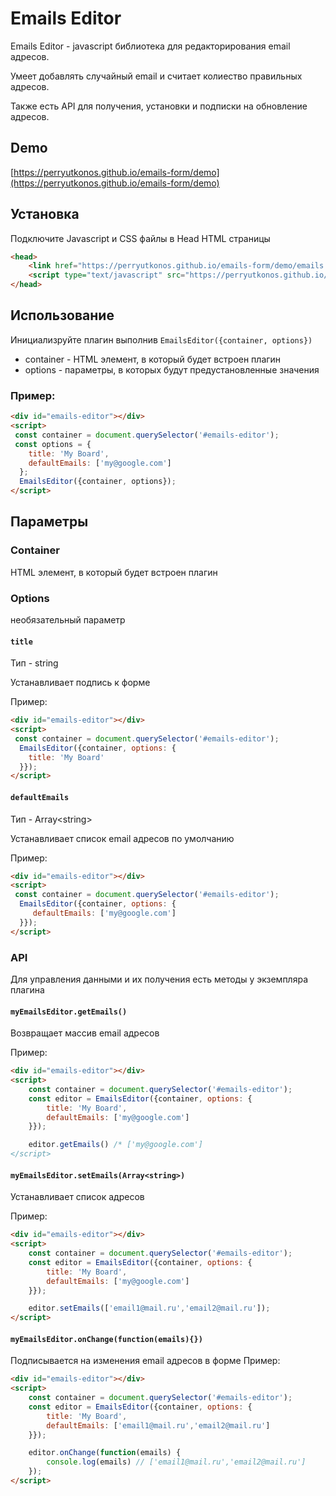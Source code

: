 # Emails Editor

Emails Editor - javascript библиотека для редакторирования email адресов.

Умеет добавлять случайный email и считает колиество правильных адресов.

Также есть API для получения, установки и подписки на обновление адресов.

## Demo

[https://perryutkonos.github.io/emails-form/demo](https://perryutkonos.github.io/emails-form/demo)

## Установка

Подключите Javascript и CSS файлы в Head HTML страницы

```html
<head>
    <link href="https://perryutkonos.github.io/emails-form/demo/emails.miro.css" rel="stylesheet">
    <script type="text/javascript" src="https://perryutkonos.github.io/emails-form/demo/emails.miro.js"></script>    
</head>
```
## Использование

Инициализруйте плагин выполнив `EmailsEditor({container, options}) `

 - container - HTML элемент, в который будет встроен плагин
 - options - параметры, в которых будут предустановленные значения
 
### Пример:

```html
<div id="emails-editor"></div>
<script>
 const container = document.querySelector('#emails-editor');
 const options = {
    title: 'My Board',
    defaultEmails: ['my@google.com']
  };
  EmailsEditor({container, options});
</script>
```

## Параметры

### Container

HTML элемент, в который будет встроен плагин

### Options
необязательный параметр

#### `title`
Тип - string

Устанавливает подпись к форме

Пример:
```html
<div id="emails-editor"></div>
<script>
 const container = document.querySelector('#emails-editor');
  EmailsEditor({container, options: {
    title: 'My Board'
  }});
</script>
```

#### `defaultEmails`
Тип - Array\<string>

Устанавливает список email адресов по умолчанию

Пример:
```html
<div id="emails-editor"></div>
<script>
 const container = document.querySelector('#emails-editor');
  EmailsEditor({container, options: {
     defaultEmails: ['my@google.com']
  }});
</script>
```

### API

Для управления данными и их получения есть методы у экземпляра плагина

#### `myEmailsEditor.getEmails()`

Возвращает маccив email адресов

Пример:
```html
<div id="emails-editor"></div>
<script>
    const container = document.querySelector('#emails-editor');
    const editor = EmailsEditor({container, options: {
        title: 'My Board',
        defaultEmails: ['my@google.com']
    }});

    editor.getEmails() /* ['my@google.com']
</script>
```

#### `myEmailsEditor.setEmails(Array<string>)`

Устанавливает список адресов

Пример:
```html
<div id="emails-editor"></div>
<script>
    const container = document.querySelector('#emails-editor');
    const editor = EmailsEditor({container, options: {
        title: 'My Board',
        defaultEmails: ['my@google.com']
    }});

    editor.setEmails(['email1@mail.ru','email2@mail.ru']);
</script>
```

#### `myEmailsEditor.onChange(function(emails){})`


Подписывается на изменения email адресов в форме
Пример:
```html
<div id="emails-editor"></div>
<script>
    const container = document.querySelector('#emails-editor');
    const editor = EmailsEditor({container, options: {
        title: 'My Board',
        defaultEmails: ['email1@mail.ru','email2@mail.ru']
    }});

    editor.onChange(function(emails) {
        console.log(emails) // ['email1@mail.ru','email2@mail.ru']
    });
</script>
```






